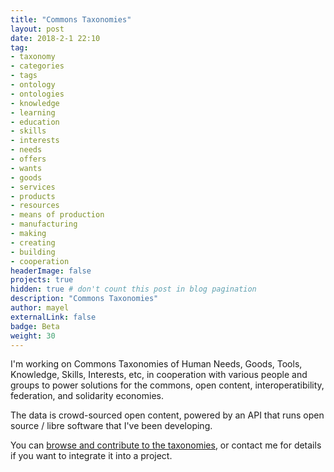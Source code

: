```yaml
---
title: "Commons Taxonomies"
layout: post
date: 2018-2-1 22:10
tag:
- taxonomy
- categories
- tags
- ontology
- ontologies
- knowledge
- learning
- education
- skills
- interests
- needs
- offers
- wants
- goods
- services
- products
- resources
- means of production
- manufacturing
- making
- creating
- building
- cooperation
headerImage: false
projects: true
hidden: true # don't count this post in blog pagination
description: "Commons Taxonomies"
author: mayel
externalLink: false
badge: Beta
weight: 30
---
```



I'm working on Commons Taxonomies of Human Needs, Goods, Tools, Knowledge, Skills, Interests, etc, in cooperation with various people and groups to power solutions for the commons, open content, interoperatibility, federation, and solidarity economies.

The data is crowd-sourced open content, powered by an API that runs open source / libre software that I've been developing.

You can [browse and contribute to the taxonomies](https://taxonomy.commons.mayel.space/taxonomies), or contact me for details if you want to integrate it into a project.
